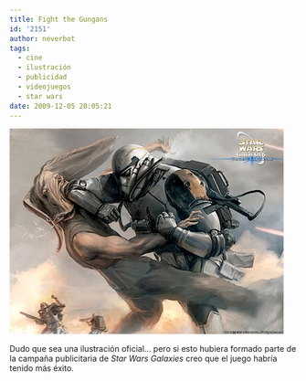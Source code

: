 ```yaml
---
title: Fight the Gungans
id: '2151'
author: neverbot
tags:
  - cine
  - ilustración
  - publicidad
  - videojuegos
  - star wars
date: 2009-12-05 20:05:21
---
```


![200912052003.jpg](./fight-the-gungans/200912052003.jpg)

Dudo que sea una ilustración oficial... pero si esto hubiera formado parte de la campaña publicitaria de _Star Wars Galaxies_ creo que el juego habría tenido más éxito.